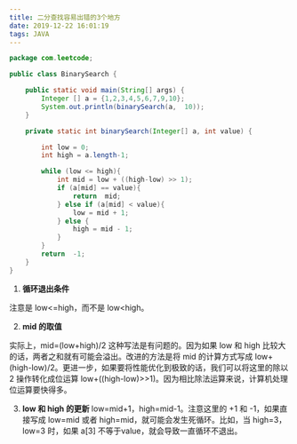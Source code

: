 ```yaml
---
title: 二分查找容易出错的3个地方
date: 2019-12-22 16:01:19
tags: JAVA
---
```


```java
package com.leetcode;

public class BinarySearch {

    public static void main(String[] args) {
        Integer [] a = {1,2,3,4,5,6,7,9,10};
        System.out.println(binarySearch(a,  10));
    }

    private static int binarySearch(Integer[] a, int value) {

        int low = 0;
        int high = a.length-1;

        while (low <= high){
            int mid = low + ((high-low) >> 1);
            if (a[mid] == value){
                return  mid;
            } else if (a[mid] < value){
                low = mid + 1;
            } else {
                high = mid - 1;
            }
        }
        return  -1;
    }
}
```

1. **循环退出条件**

  注意是 low<=high，而不是 low<high。

2. **mid 的取值**

  实际上，mid=(low+high)/2 这种写法是有问题的。因为如果 low 和 high 比较大的话，两者之和就有可能会溢出。改进的方法是将 mid 的计算方式写成 low+(high-low)/2。更进一步，如果要将性能优化到极致的话，我们可以将这里的除以 2 操作转化成位运算 low+((high-low)>>1)。因为相比除法运算来说，计算机处理位运算要快得多。

3. **low 和 high 的更新**
  low=mid+1，high=mid-1。注意这里的 +1 和 -1，如果直接写成 low=mid 或者 high=mid，就可能会发生死循环。比如，当 high=3，low=3 时，如果 a[3] 不等于value，就会导致一直循环不退出。